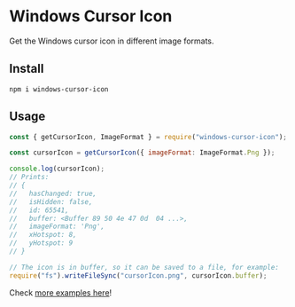 # Windows Cursor Icon

Get the Windows cursor icon in different image formats.

## Install

```
npm i windows-cursor-icon
```

## Usage

```js
const { getCursorIcon, ImageFormat } = require("windows-cursor-icon");

const cursorIcon = getCursorIcon({ imageFormat: ImageFormat.Png });

console.log(cursorIcon);
// Prints:
// {
//   hasChanged: true,
//   isHidden: false, 
//   id: 65541,
//   buffer: <Buffer 89 50 4e 47 0d  04 ...>,       
//   imageFormat: 'Png',
//   xHotspot: 8,
//   yHotspot: 9
// }

// The icon is in buffer, so it can be saved to a file, for example:
require("fs").writeFileSync("cursorIcon.png", cursorIcon.buffer);
```

Check [more examples here](./examples)!